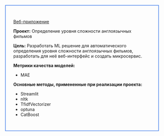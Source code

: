<div style="padding: 30px 25px; border: 2px #6495ed solid">
    
[Веб-приложение](https://denis-mukhanov-english-scors-eng-japw1k.streamlit.app/)

__Проект:__ Определение уровня сложности англоязычных фильмов

__Цель:__ Разработать ML решение для автоматического определения уровня сложности англоязычных фильмов, разработать для неё веб-интерфейс и создать микросервис.

__Метрики качества моделей:__
- MAE


__Основные методы, примененные при реализации проекта:__
- Streamlit
- nltk
- TfidfVectorizer
- optuna
- CatBoost    
</div>
